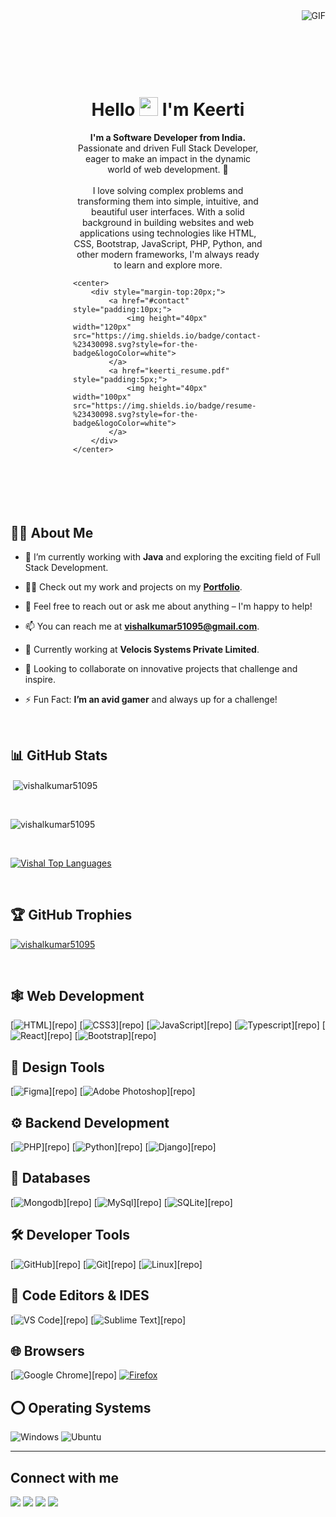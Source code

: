 <img align="right" alt="GIF" src="vishal.png" />

<div style="margin:50px; padding:50px;">
    <h1 align="center">Hello <img src="https://raw.githubusercontent.com/MartinHeinz/MartinHeinz/master/wave.gif" width="30px"> I'm Keerti</h1>
    <p align="center">
        <b>I'm a Software Developer from India.</b><br>
        Passionate and driven Full Stack Developer, eager to make an impact in the dynamic world of web development. 🚀<br><br/>
        I love solving complex problems and transforming them into simple, intuitive, and beautiful user interfaces. With a solid background in building websites and web applications using technologies like HTML, CSS, Bootstrap, JavaScript, PHP, Python, and other modern frameworks, I'm always ready to learn and explore more.
    </p>

    <center>
        <div style="margin-top:20px;">
            <a href="#contact" style="padding:10px;">
                <img height="40px" width="120px" src="https://img.shields.io/badge/contact-%23430098.svg?style=for-the-badge&logoColor=white">
            </a>
            <a href="keerti_resume.pdf" style="padding:5px;">
                <img height="40px" width="100px" src="https://img.shields.io/badge/resume-%23430098.svg?style=for-the-badge&logoColor=white">
            </a>
        </div>
    </center>
</div>

## 🙋‍♂️ About Me

- 🌱 I’m currently working with **Java** and exploring the exciting field of Full Stack Development.
  
- 👨‍💻 Check out my work and projects on my **[Portfolio](https://vishalkumar51095.github.io/Portfolio-Website/)**.

- 💬 Feel free to reach out or ask me about anything – I'm happy to help!

- 📫 You can reach me at **vishalkumar51095@gmail.com**.

- 🔭 Currently working at **Velocis Systems Private Limited**.

- 👯 Looking to collaborate on innovative projects that challenge and inspire.

- ⚡ Fun Fact: **I’m an avid gamer** and always up for a challenge!

<br>

## 📊 GitHub Stats

<p>&nbsp;<img align="center" src="https://github-readme-stats.vercel.app/api?username=vishalkumar51095&show_icons=true&count_private=true&theme=react&hide_border=true&bg_color=0D1117" alt="vishalkumar51095" /></p>
<br>

<p><img align="center" src="https://github-readme-streak-stats.herokuapp.com/?user=vishalkumar51095&show_icons=true&count_private=true&theme=react&hide_border=true&bg_color=0D1117" alt="vishalkumar51095" /></p>
<br>

<p><a href="https://github.com/vishalkumar51095/github-readme-stats"><img alt="Vishal Top Languages" src="https://github-readme-stats.vercel.app/api/top-langs/?username=vishalkumar51095&langs_count=8&count_private=true&layout=compact&theme=react&hide_border=true&bg_color=0D1117" /></a></p>
<br>

## 🏆 GitHub Trophies

<p align="left">
    <a href="https://github.com/vishalkumar51095/">
        <img src="https://github-profile-trophy.vercel.app/?username=vishalkumar51095&show_icons=true&count_private=true&theme=react&hide_border=true&bg_color=0D1117&rank=SSS,SS,S,A,B,C&title=Repos,Followers,Commits,Issues,PullRequests&column=7&margin-w=15&margin-h=15" alt="vishalkumar51095" />
    </a>
</p>
<br>

## 🕸️ Web Development

[![HTML](https://img.shields.io/badge/HTML5-E34F26?style=for-the-badge&logo=html5&logoColor=white "HTML")][repo]
[![CSS3](https://img.shields.io/badge/CSS3-1572B6?style=for-the-badge&logo=css3&logoColor=white "CSS")][repo]
[![JavaScript](https://img.shields.io/badge/JavaScript-F7DF1E?style=for-the-badge&logo=javascript&logoColor=black "JavaScript")][repo]
[![Typescript](https://img.shields.io/badge/TypeScript-007ACC?style=for-the-badge&logo=typescript&logoColor=white "Typescript")][repo]
[![React](https://img.shields.io/badge/React-20232A?style=for-the-badge&logo=react&logoColor=61DAFB "React")][repo]
[![Bootstrap](https://img.shields.io/badge/Bootstrap-563D7C?style=for-the-badge&logo=bootstrap&logoColor=white "Bootstrap")][repo]

## 🍧 Design Tools

[![Figma](https://img.shields.io/badge/figma-%23F24E1E.svg?style=for-the-badge&logo=figma&logoColor=white "Figma")][repo]
[![Adobe Photoshop](https://img.shields.io/badge/adobe%20photoshop-%2331A8FF.svg?style=for-the-badge&logo=adobe%20photoshop&logoColor=white)][repo]

## ⚙️ Backend Development

[![PHP](https://img.shields.io/badge/PHP-777BB4?style=for-the-badge&logo=php&logoColor=white "PHP")][repo]
[![Python](https://img.shields.io/badge/python-3670A0?style=for-the-badge&logo=python&logoColor=ffdd54 "Python")][repo]
[![Django](https://img.shields.io/badge/django-yellow?style=for-the-badge&logo=django&logoColor=white "Django")][repo]

## 📅 Databases

[![Mongodb](https://img.shields.io/badge/MongoDB-4EA94B?style=for-the-badge&logo=mongodb&logoColor=white "Mongodb")][repo]
[![MySql](https://img.shields.io/badge/MySQL-00000F?style=for-the-badge&logo=mysql&logoColor=white "MySql")][repo]
[![SQLite](https://img.shields.io/badge/SQLite-07405E?style=for-the-badge&logo=sqlite&logoColor=white "SQLite")][repo]

## 🛠️ Developer Tools

[![GitHub](https://img.shields.io/badge/github-%23121011.svg?style=for-the-badge&logo=github&logoColor=white "GitHub")][repo]
[![Git](https://img.shields.io/badge/git-%23F05032.svg?style=for-the-badge&logo=git&logoColor=white "Git")][repo]
[![Linux](https://img.shields.io/badge/Linux-FCC624?style=for-the-badge&logo=linux&logoColor=black "Linux")][repo]

## 📄 Code Editors & IDES

[![VS Code](https://img.shields.io/badge/VS%20Code-0078d7.svg?style=for-the-badge&logo=visual-studio-code&logoColor=white "VS Code")][repo]
[![Sublime Text](https://img.shields.io/badge/sublime_text-%23575757.svg?style=for-the-badge&logo=sublime-text&logoColor=important "Sublime Text")][repo]

## 🌐 Browsers

[![Google Chrome](https://img.shields.io/badge/Google%20Chrome-317cee?style=for-the-badge&logo=GoogleChrome&logoColor=white)][repo]
[![Firefox](https://img.shields.io/badge/Firefox-FF7139?style=for-the-badge&logo=Firefox-Browser&logoColor=white)](repo)

## ⭕ Operating Systems

![Windows](https://img.shields.io/badge/Windows-0078D6?style=for-the-badge&logo=windows&logoColor=white)
![Ubuntu](https://img.shields.io/badge/Ubuntu-E95420?style=for-the-badge&logo=ubuntu&logoColor=white)

<hr />

## Connect with me

<p align="left" id="contact">
    <a href="https://www.linkedin.com/in/vishalkumar51095"><img src="https://img.icons8.com/fluent/48/000000/linkedin.png"/></a>
    <a href="https://twitter.com/vishalkumar51095"><img src="https://img.icons8.com/fluent/48/000000/twitter.png"/></a>
    <a href="https://www.instagram.com/vishalkumar51095/"><img src="https://img.icons8.com/fluent/48/000000/instagram-new.png"/></a>
    <a href="https://www.youtube.com/c/VishalKumar"><img src="https://img.icons8.com/color/48/000000/youtube-play.png"/></a>
</p>

<br>
